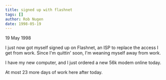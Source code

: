 ```yaml
---
title: signed up with flashnet
tags: []
author: Rob Nugen
date: 1998-05-19
---
```


<title>signed up with flashnet</title>

<p class=date>19 May 1998</p>

<p>I just now got myself signed up on Flashnet, an ISP to replace the access I get from work.  Since I'm quittin' soon, I'm weaning myself away from work.

<p>I have my new computer, and I just ordered a new 56k modem online today.

<p>At most 23 more days of work here after today.</p>
